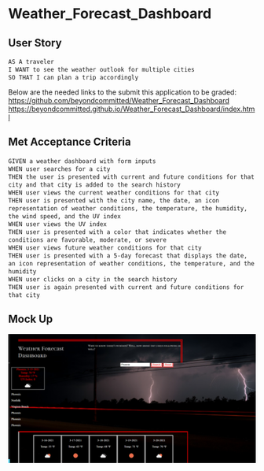 # Weather_Forecast_Dashboard

## User Story
```
AS A traveler
I WANT to see the weather outlook for multiple cities
SO THAT I can plan a trip accordingly
```
Below are the needed links to the submit this application to be graded:<br>
https://github.com/beyondcommitted/Weather_Forecast_Dashboard <br>
https://beyondcommitted.github.io/Weather_Forecast_Dashboard/index.html


## Met Acceptance Criteria
```
GIVEN a weather dashboard with form inputs
WHEN user searches for a city
THEN the user is presented with current and future conditions for that city and that city is added to the search history
WHEN user views the current weather conditions for that city
THEN user is presented with the city name, the date, an icon representation of weather conditions, the temperature, the humidity, the wind speed, and the UV index
WHEN user views the UV index
THEN user is presented with a color that indicates whether the conditions are favorable, moderate, or severe
WHEN user views future weather conditions for that city
THEN user is presented with a 5-day forecast that displays the date, an icon representation of weather conditions, the temperature, and the humidity
WHEN user clicks on a city in the search history
THEN user is again presented with current and future conditions for that city
```

## Mock Up

![Weather Forecast Dashboard Demo](https://github.com/beyondcommitted/Weather_Forecast_Dashboard/blob/main/assets/images/Dashboard_Screenshot.png?raw=true)